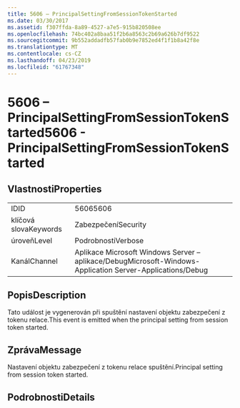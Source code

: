 ```yaml
---
title: 5606 – PrincipalSettingFromSessionTokenStarted
ms.date: 03/30/2017
ms.assetid: f307ffda-8a89-4527-a7e5-915b820508ee
ms.openlocfilehash: 74bc402a8baa51f2b6a8563c2b69a626b7df9522
ms.sourcegitcommit: 9b552addadfb57fab0b9e7852ed4f1f1b8a42f8e
ms.translationtype: MT
ms.contentlocale: cs-CZ
ms.lasthandoff: 04/23/2019
ms.locfileid: "61767348"
---
```

# <a name="5606---principalsettingfromsessiontokenstarted"></a><span data-ttu-id="71d72-102">5606 – PrincipalSettingFromSessionTokenStarted</span><span class="sxs-lookup"><span data-stu-id="71d72-102">5606 - PrincipalSettingFromSessionTokenStarted</span></span>
## <a name="properties"></a><span data-ttu-id="71d72-103">Vlastnosti</span><span class="sxs-lookup"><span data-stu-id="71d72-103">Properties</span></span>  
  
|||  
|-|-|  
|<span data-ttu-id="71d72-104">ID</span><span class="sxs-lookup"><span data-stu-id="71d72-104">ID</span></span>|<span data-ttu-id="71d72-105">5606</span><span class="sxs-lookup"><span data-stu-id="71d72-105">5606</span></span>|  
|<span data-ttu-id="71d72-106">klíčová slova</span><span class="sxs-lookup"><span data-stu-id="71d72-106">Keywords</span></span>|<span data-ttu-id="71d72-107">Zabezpečení</span><span class="sxs-lookup"><span data-stu-id="71d72-107">Security</span></span>|  
|<span data-ttu-id="71d72-108">úroveň</span><span class="sxs-lookup"><span data-stu-id="71d72-108">Level</span></span>|<span data-ttu-id="71d72-109">Podrobnosti</span><span class="sxs-lookup"><span data-stu-id="71d72-109">Verbose</span></span>|  
|<span data-ttu-id="71d72-110">Kanál</span><span class="sxs-lookup"><span data-stu-id="71d72-110">Channel</span></span>|<span data-ttu-id="71d72-111">Aplikace Microsoft Windows Server – aplikace/Debug</span><span class="sxs-lookup"><span data-stu-id="71d72-111">Microsoft-Windows-Application Server-Applications/Debug</span></span>|  
  
## <a name="description"></a><span data-ttu-id="71d72-112">Popis</span><span class="sxs-lookup"><span data-stu-id="71d72-112">Description</span></span>  
 <span data-ttu-id="71d72-113">Tato událost je vygenerován při spuštění nastavení objektu zabezpečení z tokenu relace.</span><span class="sxs-lookup"><span data-stu-id="71d72-113">This event is emitted when the principal setting from session token started.</span></span>  
  
## <a name="message"></a><span data-ttu-id="71d72-114">Zpráva</span><span class="sxs-lookup"><span data-stu-id="71d72-114">Message</span></span>  
 <span data-ttu-id="71d72-115">Nastavení objektu zabezpečení z tokenu relace spuštění.</span><span class="sxs-lookup"><span data-stu-id="71d72-115">Principal setting from session token started.</span></span>  
  
## <a name="details"></a><span data-ttu-id="71d72-116">Podrobnosti</span><span class="sxs-lookup"><span data-stu-id="71d72-116">Details</span></span>
